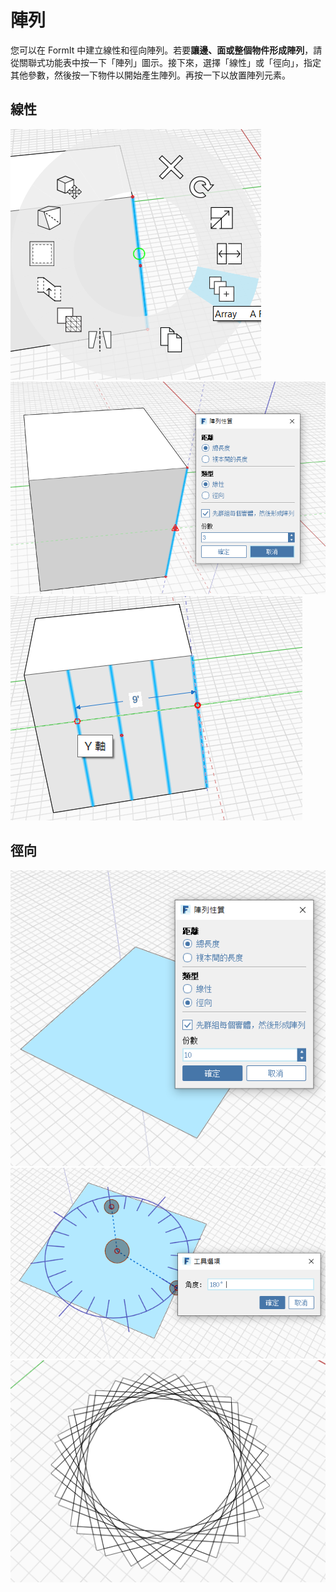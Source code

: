 # 陣列

您可以在 FormIt 中建立線性和徑向陣列。若要**讓邊、面或整個物件形成陣列**，請從關聯式功能表中按一下「陣列」圖示。接下來，選擇「線性」或「徑向」，指定其他參數，然後按一下物件以開始產生陣列。再按一下以放置陣列元素。

## 線性

![](../.gitbook/assets/array.png)  
![](../.gitbook/assets/array_linear2.png)  
![](../.gitbook/assets/linear_array_3.png)

## 徑向

![](../.gitbook/assets/array_radial1.png)  
![](../.gitbook/assets/radial_array2.png)  
![](../.gitbook/assets/radial_array3.png)

